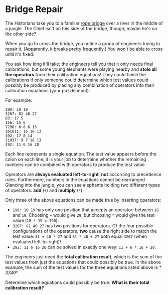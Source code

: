 # Bridge Repair

The Historians take you to a familiar [rope bridge](https://adventofcode.com/2022/day/9) over a river in the middle of a
jungle. The Chief isn't on this side of the bridge, though; maybe he's on the other side?

When you go to cross the bridge, you notice a group of engineers trying to repair it. (Apparently, it breaks pretty
frequently.) You won't be able to cross until it's fixed.

You ask how long it'll take; the engineers tell you that it only needs final calibrations, but some young elephants were
playing nearby and **stole all the operators** from their calibration equations! They could finish the calibrations if
only someone could determine which test values could possibly be produced by placing any combination of operators into
their calibration equations (your puzzle input).

For example:

```
190: 10 19
3267: 81 40 27
83: 17 5
156: 15 6
7290: 6 8 6 15
161011: 16 10 13
192: 17 8 14
21037: 9 7 18 13
292: 11 6 16 20
```

Each line represents a single equation. The test value appears before the colon on each line; it is your job to
determine whether the remaining numbers can be combined with operators to produce the test value.

Operators are **always evaluated left-to-right**, **not** according to precedence rules. Furthermore, numbers in the
equations cannot be rearranged. Glancing into the jungle, you can see elephants holding two different types of
operators: **add** (`+`) and **multiply** (`*`).

Only three of the above equations can be made true by inserting operators:

- `190: 10 19` has only one position that accepts an operator: between `10` and `19`. Choosing `+` would give `29`, but
  choosing `*` would give the test value (`10 * 19 = 190`).
- `3267: 81 40 27` has two positions for operators. Of the four possible configurations of the operators, **two** cause
  the right side to match the test value: `81 + 40 * 27` and `81 * 40 + 27` both equal `3267` (when evaluated
  left-to-right)!
- `292: 11 6 16 20` can be solved in exactly one way: `11 + 6 * 16 + 20`.

The engineers just need the **total calibration result**, which is the sum of the test values from just the equations
that could possibly be true. In the above example, the sum of the test values for the three equations listed above is *
*3749**.

Determine which equations could possibly be true. **What is their total calibration result?**
